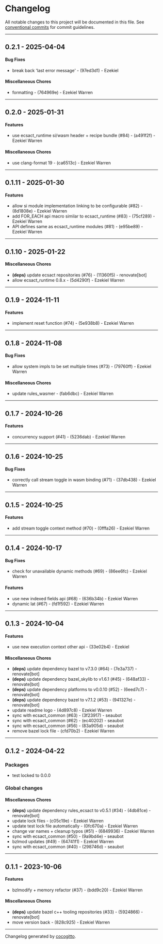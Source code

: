 # Changelog
All notable changes to this project will be documented in this file. See [conventional commits](https://www.conventionalcommits.org/) for commit guidelines.

- - -
## 0.2.1 - 2025-04-04
#### Bug Fixes
- break back 'last error message' - (97ed3d1) - Ezekiel
#### Miscellaneous Chores
- formatting - (764969e) - Ezekiel Warren

- - -

## 0.2.0 - 2025-01-31
#### Features
- use ecsact_runtime si/wasm header + recipe bundle (#84) - (a491f2f) - Ezekiel Warren
#### Miscellaneous Chores
- use clang-format 19 - (ca6513c) - Ezekiel Warren

- - -

## 0.1.11 - 2025-01-30
#### Features
- allow si module implementation linking to be configurable (#82) - (8d1808e) - Ezekiel Warren
- add FOR_EACH api macro similar to ecsact_runtime (#83) - (75cf289) - Ezekiel Warren
- API defines same as ecsact_runtime modules (#81) - (e95be89) - Ezekiel Warren

- - -

## 0.1.10 - 2025-01-22
#### Miscellaneous Chores
- **(deps)** update ecsact repositories (#76) - (11360f5) - renovate[bot]
- allow ecsact_runtime 0.8.x - (5d4290f) - Ezekiel Warren

- - -

## 0.1.9 - 2024-11-11
#### Features
- implement reset function (#74) - (5e938b8) - Ezekiel Warren

- - -

## 0.1.8 - 2024-11-08
#### Bug Fixes
- allow system impls to be set multiple times (#73) - (79760ff) - Ezekiel Warren
#### Miscellaneous Chores
- update rules_wasmer - (fab6dbc) - Ezekiel Warren

- - -

## 0.1.7 - 2024-10-26
#### Features
- concurrency support (#41) - (5236dab) - Ezekiel Warren

- - -

## 0.1.6 - 2024-10-25
#### Bug Fixes
- correctly call stream toggle in wasm binding (#71) - (37db438) - Ezekiel Warren

- - -

## 0.1.5 - 2024-10-25
#### Features
- add stream toggle context method (#70) - (0fffa26) - Ezekiel Warren

- - -

## 0.1.4 - 2024-10-17
#### Bug Fixes
- check for unavailable dynamic methods (#69) - (86ee6fc) - Ezekiel Warren
#### Features
- use new indexed fields api (#68) - (636b34b) - Ezekiel Warren
- dynamic lat (#67) - (fd1f592) - Ezekiel Warren

- - -

## 0.1.3 - 2024-10-04
#### Features
- use new execution context other api - (33e02b4) - Ezekiel
#### Miscellaneous Chores
- **(deps)** update dependency bazel to v7.3.0 (#64) - (7e3a737) - renovate[bot]
- **(deps)** update dependency bazel_skylib to v1.6.1 (#45) - (648af33) - renovate[bot]
- **(deps)** update dependency platforms to v0.0.10 (#52) - (6eed7c7) - renovate[bot]
- **(deps)** update dependency bazel to v7.1.2 (#53) - (941327e) - renovate[bot]
- update readme logo - (4d897c8) - Ezekiel Warren
- sync with ecsact_common (#63) - (3f23917) - seaubot
- sync with ecsact_common (#62) - (ec40202) - seaubot
- sync with ecsact_common (#56) - (83a905d) - seaubot
- remove bazel lock file - (cfd70b2) - Ezekiel Warren

- - -

## 0.1.2 - 2024-04-22
### Packages
- test locked to 0.0.0
### Global changes
#### Miscellaneous Chores
- **(deps)** update dependency rules_ecsact to v0.5.1 (#34) - (4db81ce) - renovate[bot]
- update lock files - (c05c19e) - Ezekiel Warren
- update test lock file automatically - (0fc670a) - Ezekiel Warren
- change var names + cleanup typos (#51) - (6849936) - Ezekiel Warren
- sync with ecsact_common (#50) - (9a9bd4e) - seaubot
- bzlmod updates (#49) - (64741f1) - Ezekiel Warren
- sync with ecsact_common (#40) - (298746d) - seaubot

- - -

## 0.1.1 - 2023-10-06
#### Features
- bzlmodify + memory refactor (#37) - (bdd9c20) - Ezekiel Warren
#### Miscellaneous Chores
- **(deps)** update bazel c++ tooling repositories (#33) - (5924866) - renovate[bot]
- move version back - (828c925) - Ezekiel Warren

- - -

Changelog generated by [cocogitto](https://github.com/cocogitto/cocogitto).
